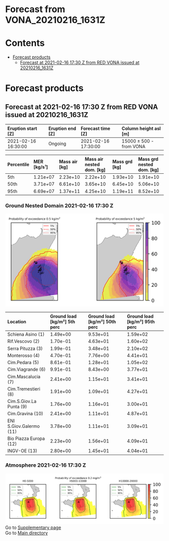 
Forecast from VONA_20210216_1631Z
=================================

Contents
========

* [Forecast products](#forecast-products)
	* [Forecast at 2021-02-16 17:30 Z from RED VONA issued at 20210216_1631Z](#forecast-at-2021-02-16-1730-z-from-red-vona-issued-at-20210216_1631z)

# Forecast products

## Forecast at 2021-02-16 17:30 Z from RED VONA issued at 20210216_1631Z
  

|Eruption start [Z]|Eruption end [Z]|Forecast time [Z]|Column height asl [m]|
| :--- | :--- | :--- | :--- |
|2021-02-16 16:30:00|Ongoing|2021-02-16 17:30:00|15000 ± 500 - from VONA|
  
  

|Percentile|MER [kg/s¹]|Mass air [kg]|Mass air nested dom. [kg]|Mass grd [kg]|Mass grd nested dom. [kg]|
| :--- | :--- | :--- | :--- | :--- | :--- |
|5th|1.21e+07|2.23e+10|2.22e+10|1.93e+10|1.91e+10|
|50th|3.71e+07|6.61e+10|3.65e+10|6.45e+10|5.06e+10|
|95th|6.69e+07|1.37e+11|4.25e+10|1.19e+11|8.52e+10|
  

### Ground Nested Domain 2021-02-16 17:30 Z
  
![](./figures/probability_grd_2021_02_16_1730_grid_1_1.png)  
  
  
  
  
  
  
  
  
  
  
  
  

|Location|Ground load [kg/m²] 5th perc|Ground load [kg/m²] 50th perc|Ground load [kg/m²] 95th perc|
| :--- | :--- | :--- | :--- |
|Schiena Asino (1)|1.49e+00|9.53e+01|1.59e+02|
|Rif.Vescovo (2)|1.70e-01|4.63e+01|1.60e+02|
|Serra Pituzza (3)|1.99e-01|3.48e+01|2.10e+02|
|Monterosso (4)|4.70e-01|7.76e+00|4.41e+01|
|Cim.Pedara (5)|8.61e-01|1.28e+01|1.05e+02|
|Cim.Viagrande (6)|9.91e-01|8.43e+00|3.77e+01|
|Cim.Mascalucia (7)|2.41e+00|1.15e+01|3.41e+01|
|Cim.Tremestieri (8)|1.91e+00|1.09e+01|4.27e+01|
|Cim.S.Giov.La Punta (9)|1.76e+00|1.16e+01|3.00e+01|
|Cim.Gravina (10)|2.41e+00|1.11e+01|4.87e+01|
|ENI S.Giov.Galermo (11)|3.78e+00|1.11e+01|3.09e+01|
|Bio Piazza Europa (12)|2.23e+00|1.56e+01|4.09e+01|
|INGV-OE (13)|2.80e+00|1.45e+01|4.04e+01|
  

### Atmosphere 2021-02-16 17:30 Z
  
![](./figures/probability_air_2021_02_16_1730_grid_2_conclev_1_1.png)  
Go to [Supplementary page](Supplementary_page.md)  
Go to [Main directory](https://github.com/federicapardini/Real_time_ash_forecast)